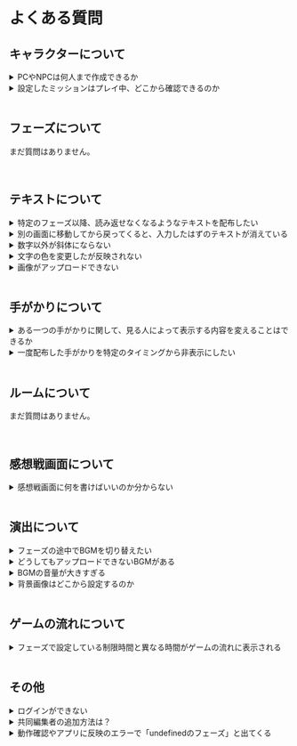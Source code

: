 # よくある質問

## キャラクターについて

<details>
  <summary>PCやNPCは何人まで作成できるか</summary>
  PC（プレイヤーキャラクター）は7人まで作成できます。<br>NPCは理論上、無限です。
</details>

<details>
  <summary>設定したミッションはプレイ中、どこから確認できるのか</summary>
  ウズスタジオのキャラクター編集画面で設定したミッションは、感想戦画面でのみ表示されます。プレイ中のテキストタブ等に自動で表示されることはありませんので、配布するテキスト内に文字情報として載せるようにしてください。
</details>

<br>

## フェーズについて

まだ質問はありません。

<br>

## テキストについて

<details>
  <summary>特定のフェーズ以降、読み返せなくなるようなテキストを配布したい</summary>
  テキストの配布条件で「特定のフェーズにいる時のみ」を設定してください。
</details>

<details>
  <summary>別の画面に移動してから戻ってくると、入力したはずのテキストが消えている</summary>
  反映が遅れているだけの可能性が高いため、一度リロード「Ctrl + R」「Command + R」をお試しください。
</details>

<details>
  <summary>数字以外が斜体にならない</summary>
  エディター画面では斜体が反映されません。動作確認やアプリ上では反映されています。
</details>

<details>
  <summary>文字の色を変更したが反映されない</summary>
  もともと黒以外の文字色にしていたテキストの色を別の色で上書きした場合は、エディター画面で即時反映されません。一度リロード「Ctrl + R」「Command + R」をしていただくと反映されます。
</details>

<details>
  <summary>画像がアップロードできない</summary>
  4.5MB以上の画像はアップロードできません。サイズの圧縮をしてからアップロードしてください。<br>4.5MB未満であるがアップロードできていないように見える場合は、リロード「Ctrl + R」「Command + R」をお試しください。<br>それでも反映されない場合は、運営チームにお問い合わせください。
</details>

<br>

## 手がかりについて

<details>
  <summary>ある一つの手がかりに関して、見る人によって表示する内容を変えることはできるか</summary>
  現在はできません。同じ名前の手がかりを複数作成し、配布対象や内容を変えておくことで近い演出は可能です。
</details>

<details>
  <summary>一度配布した手がかりを特定のタイミングから非表示にしたい</summary>
  一度配布した手がかりを所有者の手元から消すような設定はできません。特定のタイミング以降で読み返せないような情報を配布したい場合は、テキストをご利用ください。
</details>

<br>

## ルームについて

まだ質問はありません。

<br>

## 感想戦画面について

<details>
  <summary>感想戦画面に何を書けばいいのか分からない</summary>

  推理を必要とするシナリオの場合は、必ず真相とその解説をするタブを追加してください。解説として、どのような内容を書けばいいのか分からない方は、編集部が作成している[こちらの記事](https://uzu-app.notion.site/764f87b115f14abe81a9d8298382c1dc?pvs=4)をご参照ください。

</details>

<br>

## 演出について

<details>
  <summary>フェーズの途中でBGMを切り替えたい</summary>
  
  読み合わせフェーズであれば可能です。[演出](./basic-features/bgm.md)で方法を説明していますので、ご参照ください。

</details>

<details>
  <summary>どうしてもアップロードできないBGMがある</summary>
  4.5MBを超えるBGMはアップロードできません。「mp3 圧縮」等で検索すると、サイズ容量を小さくできるサイトが見つかりますので、4.5MB未満にしてからアップロードしてください。
</details>

<details>
  <summary>BGMの音量が大きすぎる</summary>
  ご自身で音量を調整してからアップロードする必要があります。Audacityなどのアプリや音量調整のできるサイトをご利用ください。
</details>

<details>
  <summary>背景画像はどこから設定するのか</summary>
  現在は背景画像の設定ができません。近いうちに機能追加される予定です。
</details>

<br>

## ゲームの流れについて

<details>
  <summary>フェーズで設定している制限時間と異なる時間がゲームの流れに表示される</summary>
  フェーズの編集画面で設定するタイマーとは別で、ゲームの流れの編集画面でも制限時間を入力する必要があります。フェーズの編集画面で設定した制限時間と同じ時間をゲームの流れの編集画面に入力すれば、不一致が解消されます。
</details>

<br>

## その他

<details>
  <summary>ログインができない</summary>
  GoogleログインやSNSログインはウズアプリのアカウントに連携していなければ使用できません。電話番号認証で入れるかどうか、お試しください。<br>いずれの方法でもログインできない場合は、運営チームにお問い合わせください。
</details>

<details>
  <summary>共同編集者の追加方法は？</summary>

  シナリオホーム画面の「メンバー」から行います。追加をクリックし、共同編集者の**ウズのユーザーID**を入力してください。

</details>

<details>
  <summary>動作確認やアプリに反映のエラーで「undefinedのフェーズ」と出てくる</summary>
  こちらで処理が必要ですので、運営チームにご連絡ください。
</details>